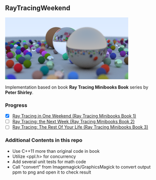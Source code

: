RayTracingWeekend
---

![First](First.png)

Implementation based on book **Ray Tracing Minibooks Book** series by **Peter Shirley**.

### Progress

- [x] [Ray Tracing in One Weekend (Ray Tracing Minibooks Book 1)](https://www.amazon.com/Ray-Tracing-Weekend-Minibooks-Book-ebook/dp/B01B5AODD8/)
- [ ] [Ray Tracing: the Next Week (Ray Tracing Minibooks Book 2)](https://www.amazon.com/Ray-Tracing-Next-Week-Minibooks-ebook/dp/B01CO7PQ8C/)
- [ ] [Ray Tracing: The Rest Of Your Life (Ray Tracing Minibooks Book 3)](https://www.amazon.com/Ray-Tracing-Rest-Your-Minibooks-ebook/dp/B01DN58P8C/)

### Additional Contents in this repo

- Use C++11 more than original code in book
- Utilize <ppl.h> for concurrency
- Add several unit tests for math code
- Call "convert" from Imagemagick/GraphicsMagick to convert output ppm to png and open it to check result